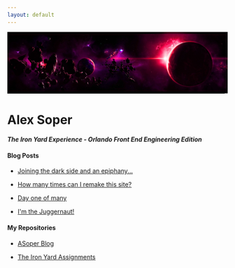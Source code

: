 ```yaml
---
layout: default
---
```


<img src="/images/space.jpg" class="img-responsive" alt="Responsive image">

<div class="container">
  <div class="center-block">
    <div class="page-header">
      <h1>Alex Soper</h1>
      <h4><i>The Iron Yard Experience - Orlando Front End Engineering Edition</i></h4>
    </div>
  </div>
</div>


#### Blog Posts

* [Joining the dark side and an epiphany...](/2014/09/24/day-three)

* [How many times can I remake this site?](/2014/09/23/day-two)

* [Day one of many](/2014/09/22/day-one)

* [I'm the Juggernaut!](/2014/09/19/pre-tiy)


#### My Repositories

* [ASoper Blog](https://github.com/asoper29/asoper29.github.io)

* [The Iron Yard Assignments](https://github.com/asoper29/TIY-Assignments)



